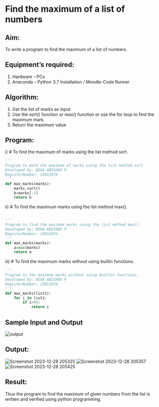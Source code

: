 # Find the maximum of a list of numbers
## Aim:
To write a program to find the maximum of a list of numbers.
## Equipment’s required:
1.	Hardware – PCs
2.	Anaconda – Python 3.7 Installation / Moodle-Code Runner
## Algorithm:
1.	Get the list of marks as input
2.	Use the sort() function or max() function or use the for loop to find the maximum mark.
3.	Return the maximum value
## Program:

i)	# To find the maximum of marks using the list method sort.
```Python
''' 
Program to mark the maximum of marks using the list method sort
Developed by: DEVA ABISHEK P
RegisterNumber: 23012976
'''
def max_marks(marks):
    marks.sort()
    b=marks[-1]
    return b


```

ii)	# To find the maximum marks using the list method max().
```Python

''' 
Program to find the maximum marks using the list method max().
Developed by: DEVA ABISHEK P
RegisterNumber: 23012976
'''
def max_marks(marks):
    a=max(marks)
    return a

```

iii) # To find the maximum marks without using builtin functions.
```Python
''' 
Program to the maximum marks without using builtin functions.
Developed by: DEVA ABISHEK P
RegisterNumber: 23012976
'''
def max_marks(list1):
    for i in list1:
        if i>94:
            return i


```
## Sample Input and Output
![output](./img/max_marks1.jpg) 

## Output:
![Screenshot 2023-12-28 205325](https://github.com/DEVAABISHEK/FindMaximum/assets/150319305/b6a5e908-d967-4828-9aa4-9503ff2b711b)
![Screenshot 2023-12-28 205357](https://github.com/DEVAABISHEK/FindMaximum/assets/150319305/23bd95b2-c1d7-418a-9ca2-4d307550ecab)
![Screenshot 2023-12-28 205425](https://github.com/DEVAABISHEK/FindMaximum/assets/150319305/a684f459-c915-4c24-9af2-3e2b70d8de34)


## Result:
Thus the program to find the maximum of given numbers from the list is written and verified using python programming.
